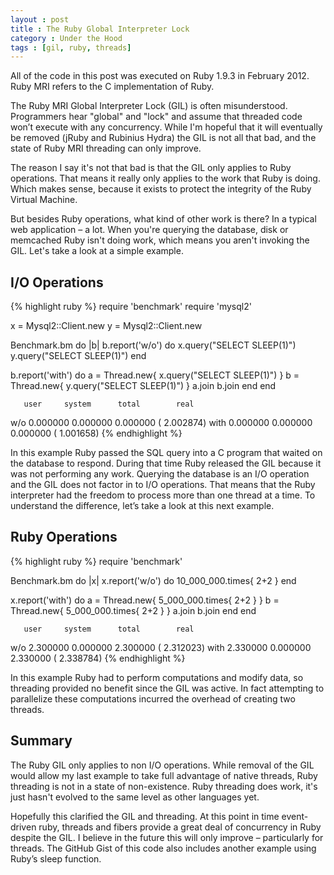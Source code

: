 ```yaml
---
layout : post
title : The Ruby Global Interpreter Lock
category : Under the Hood
tags : [gil, ruby, threads]
---
```

All of the code in this post was executed on Ruby 1.9.3 in February 2012.
Ruby MRI refers to the C implementation of Ruby.

The Ruby MRI Global Interpreter Lock (GIL) is often misunderstood. Programmers
hear "global" and "lock" and assume that threaded code won’t execute with any
concurrency. While I'm hopeful that it will eventually be removed (jRuby and
Rubinius Hydra) the GIL is not all that bad, and the state of Ruby MRI
threading can only improve.

The reason I say it's not that bad is that the GIL only applies to Ruby
operations. That means it really only applies to the work that Ruby is doing.
Which makes sense, because it exists to protect the integrity of the Ruby
Virtual Machine.

But besides Ruby operations, what kind of other work is there? In a typical web
application – a lot. When you're querying the database, disk or memcached Ruby
isn't doing work, which means you aren't invoking the GIL. Let's take a look at
a simple example.

## I/O Operations

{% highlight ruby %}
require 'benchmark'
require 'mysql2'

x = Mysql2::Client.new
y = Mysql2::Client.new

Benchmark.bm do |b|
  b.report('w/o') do
    x.query("SELECT SLEEP(1)")
    y.query("SELECT SLEEP(1)")
  end

  b.report('with') do
    a = Thread.new{ x.query("SELECT SLEEP(1)") }
    b = Thread.new{ y.query("SELECT SLEEP(1)") }
    a.join
    b.join
  end
end

       user     system      total        real
w/o  0.000000   0.000000   0.000000 (  2.002874)
with  0.000000   0.000000   0.000000 (  1.001658)
{% endhighlight %}

In this example Ruby passed the SQL query into a C program that waited on the
database to respond. During that time Ruby released the GIL because it was not
performing any work. Querying the database is an I/O operation and the GIL does
not factor in to I/O operations. That means that the Ruby interpreter had the
freedom to process more than one thread at a time. To understand the difference,
let’s take a look at this next example.

## Ruby Operations

{% highlight ruby %}
require 'benchmark'

Benchmark.bm do |x|
  x.report('w/o') do
    10_000_000.times{ 2+2 }
  end

  x.report('with') do
    a = Thread.new{ 5_000_000.times{ 2+2 } }
    b = Thread.new{ 5_000_000.times{ 2+2 } }
    a.join
    b.join
  end
end

       user     system      total        real
w/o  2.300000   0.000000   2.300000 (  2.312023)
with  2.330000   0.000000   2.330000 (  2.338784)
{% endhighlight %}

In this example Ruby had to perform computations and modify data, so threading
provided no benefit since the GIL was active. In fact attempting to parallelize
these computations incurred the overhead of creating two threads.

## Summary

The Ruby GIL only applies to non I/O operations. While removal of the GIL would
allow my last example to take full advantage of native threads, Ruby threading
is not in a state of non-existence. Ruby threading does work, it's just hasn't
evolved to the same level as other languages yet.

Hopefully this clarified the GIL and threading. At this point in time
event-driven ruby, threads and fibers provide a great deal of concurrency in
Ruby despite the GIL. I believe in the future this will only improve –
particularly for threads. The GitHub Gist of this code also includes another
example using Ruby’s sleep function.
